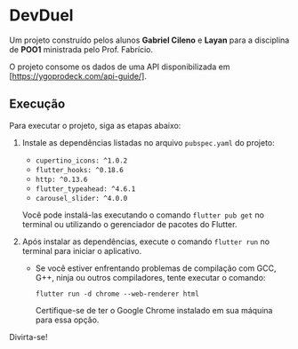 # DevDuel

Um projeto construído pelos alunos **Gabriel Cileno** e **Layan** para a disciplina de **POO1** ministrada pelo Prof. Fabrício.

O projeto consome os dados de uma API disponibilizada em [https://ygoprodeck.com/api-guide/].

## Execução
Para executar o projeto, siga as etapas abaixo:

1. Instale as dependências listadas no arquivo `pubspec.yaml` do projeto:
   - `cupertino_icons: ^1.0.2`
   - `flutter_hooks: ^0.18.6`
   - `http: ^0.13.6`
   - `flutter_typeahead: ^4.6.1`
   - `carousel_slider: ^4.0.0`

   Você pode instalá-las executando o comando `flutter pub get` no terminal ou utilizando o gerenciador de pacotes do Flutter.

2. Após instalar as dependências, execute o comando `flutter run` no terminal para iniciar o aplicativo.
   - Se você estiver enfrentando problemas de compilação com GCC, G++, ninja ou outros compiladores, tente executar o comando:
     ```
     flutter run -d chrome --web-renderer html
     ```

     Certifique-se de ter o Google Chrome instalado em sua máquina para essa opção.

Divirta-se!

